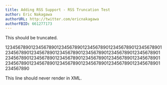 ```yaml
---
title: Adding RSS Support - RSS Truncation Test
author: Eric Nakagawa
authorURL: http://twitter.com/ericnakagawa
authorFBID: 661277173
---
```


This should be truncated.
<!--truncate-->
1234567890123456789012345678901234567890123456789012345678901234567890123456789012345678901234567890123456789012345678901234567890123456789012345678901234567890123456789012345678901234567890123456789012345678901234567890123456789012345678901234567890

This line should never render in XML.

